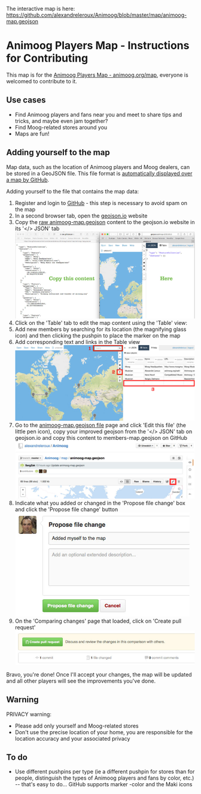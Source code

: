 The interactive map is here: https://github.com/alexandreleroux/Animoog/blob/master/map/animoog-map.geojson

Animoog Players Map - Instructions for Contributing
============================================

This map is for the <a href="http://animoog.org/map">Animoog Players Map - animoog.org/map</a>, everyone is welcomed to contribute to it.


Use cases
---------

* Find Animoog players and fans near you and meet to share tips and tricks, and maybe even jam together?
* Find Moog-related stores around you
* Maps are fun!


Adding yourself to the map
--------------------------

Map data, such as the location of Animoog players and Moog dealers, can be stored in a GeoJSON file. This file format is [automatically displayed over a map by GitHub](https://help.github.com/articles/mapping-geojson-files-on-github).

Adding yourself to the file that contains the map data:

1. Register and login to [GitHub](http://github.com) - this step is necessary to avoid spam on the map
2. In a second browser tab, open the [geojson.io](http://geojson.io) website
3. Copy the [raw animoog-map.geojson](https://raw.githubusercontent.com/alexandreleroux/Animoog/master/map/animoog-map.geojson) content to the geojson.io website in its '</> JSON' tab<br>![image 1](images/raw-data-copy_to_geojsonio.jpg)
4. Click on the 'Table' tab to edit the map content using the 'Table' view:
  1. Add new members by searching for its location (the magnifying glass icon) and then clicking the pushpin to place the marker on the map
  2. Add corresponding text and links in the Table view<br>![image 2](images/add-content-to-map.jpg)
5. Go to the [animoog-map.geojson file](https://github.com/alexandreleroux/Animoog/blob/master/map/animoog-map.geojson) page and click 'Edit this file' (the little pen icon), copy your improved geojson from the '</> JSON' tab on geojson.io and copy this content to members-map.geojson on GitHub<br>![image 3](images/edit-original-content.jpg)
6. Indicate what you added or changed in the 'Propose file change' box and click the 'Propose file change' button<br>![image 4](images/propose-file-change.jpg)
7. On the 'Comparing changes' page that loaded, click on 'Create pull request'<br>![image 5](images/create-pull-request.jpg)

Bravo, you're done! Once I'll accept your changes, the map will be updated and all other players will see the improvements you've done.


Warning
-------

PRIVACY warning: 
* Please add only yourself and Moog-related stores 
* Don't use the precise location of your home, you are responsible for the location accuracy and your associated privacy

To do
-----

* Use different pushpins per type (ie a different pushpin for stores than for people, distinguish the types of Animoog players and fans by color, etc.) -- that's easy to do... GitHub supports marker -color and the Maki icons
